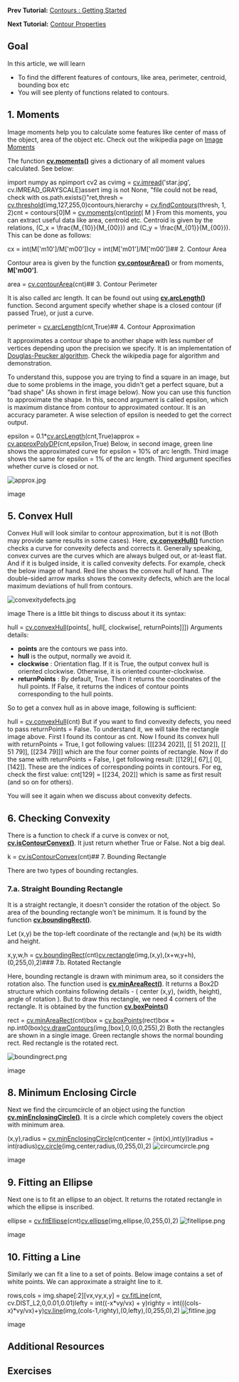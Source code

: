 
**Prev Tutorial:** [Contours : Getting Started](../../d4/d73/tutorial_py_contours_begin.html "../../d4/d73/tutorial_py_contours_begin.html")

**Next Tutorial:** [Contour Properties](../../d1/d32/tutorial_py_contour_properties.html "../../d1/d32/tutorial_py_contour_properties.html")

## Goal

In this article, we will learn

* To find the different features of contours, like area, perimeter, centroid, bounding box etc
* You will see plenty of functions related to contours.

## 1. Moments

Image moments help you to calculate some features like center of mass of the object, area of the object etc. Check out the wikipedia page on [Image Moments](http://en.wikipedia.org/wiki/Image_moment "http://en.wikipedia.org/wiki/Image_moment")

The function **[cv.moments()](../../d3/dc0/group__imgproc__shape.html#ga556a180f43cab22649c23ada36a8a139 "Calculates all of the moments up to the third order of a polygon or rasterized shape. ")** gives a dictionary of all moment values calculated. See below: 

import numpy as npimport cv2 as cvimg = [cv.imread](../../d4/da8/group__imgcodecs.html#ga288b8b3da0892bd651fce07b3bbd3a56 "../../d4/da8/group__imgcodecs.html#ga288b8b3da0892bd651fce07b3bbd3a56")('star.jpg', cv.IMREAD\_GRAYSCALE)assert img is not None, "file could not be read, check with os.path.exists()"ret,thresh = [cv.threshold](../../d7/d1b/group__imgproc__misc.html#gae8a4a146d1ca78c626a53577199e9c57 "../../d7/d1b/group__imgproc__misc.html#gae8a4a146d1ca78c626a53577199e9c57")(img,127,255,0)contours,hierarchy = [cv.findContours](../../d3/dc0/group__imgproc__shape.html#gae4156f04053c44f886e387cff0ef6e08 "../../d3/dc0/group__imgproc__shape.html#gae4156f04053c44f886e387cff0ef6e08")(thresh, 1, 2)cnt = contours[0]M = [cv.moments](../../d3/dc0/group__imgproc__shape.html#ga556a180f43cab22649c23ada36a8a139 "../../d3/dc0/group__imgproc__shape.html#ga556a180f43cab22649c23ada36a8a139")(cnt)[print](../../df/d57/namespacecv_1_1dnn.html#a43417dcaeb3c1e2a09b9d948e234c366 "../../df/d57/namespacecv_1_1dnn.html#a43417dcaeb3c1e2a09b9d948e234c366")( M ) From this moments, you can extract useful data like area, centroid etc. Centroid is given by the relations, \(C\_x = \frac{M\_{10}}{M\_{00}}\) and \(C\_y = \frac{M\_{01}}{M\_{00}}\). This can be done as follows: 

cx = int(M['m10']/M['m00'])cy = int(M['m01']/M['m00'])## 2. Contour Area

Contour area is given by the function **[cv.contourArea()](../../d3/dc0/group__imgproc__shape.html#ga2c759ed9f497d4a618048a2f56dc97f1 "Calculates a contour area. ")** or from moments, **M['m00']**. 

area = [cv.contourArea](../../d3/dc0/group__imgproc__shape.html#ga2c759ed9f497d4a618048a2f56dc97f1 "../../d3/dc0/group__imgproc__shape.html#ga2c759ed9f497d4a618048a2f56dc97f1")(cnt)## 3. Contour Perimeter

It is also called arc length. It can be found out using **[cv.arcLength()](../../d3/dc0/group__imgproc__shape.html#ga8d26483c636be6b35c3ec6335798a47c "Calculates a contour perimeter or a curve length. ")** function. Second argument specify whether shape is a closed contour (if passed True), or just a curve. 

perimeter = [cv.arcLength](../../d3/dc0/group__imgproc__shape.html#ga8d26483c636be6b35c3ec6335798a47c "../../d3/dc0/group__imgproc__shape.html#ga8d26483c636be6b35c3ec6335798a47c")(cnt,True)## 4. Contour Approximation

It approximates a contour shape to another shape with less number of vertices depending upon the precision we specify. It is an implementation of [Douglas-Peucker algorithm](http://en.wikipedia.org/wiki/Ramer-Douglas-Peucker_algorithm "http://en.wikipedia.org/wiki/Ramer-Douglas-Peucker_algorithm"). Check the wikipedia page for algorithm and demonstration.

To understand this, suppose you are trying to find a square in an image, but due to some problems in the image, you didn't get a perfect square, but a "bad shape" (As shown in first image below). Now you can use this function to approximate the shape. In this, second argument is called epsilon, which is maximum distance from contour to approximated contour. It is an accuracy parameter. A wise selection of epsilon is needed to get the correct output. 

epsilon = 0.1\*[cv.arcLength](../../d3/dc0/group__imgproc__shape.html#ga8d26483c636be6b35c3ec6335798a47c "../../d3/dc0/group__imgproc__shape.html#ga8d26483c636be6b35c3ec6335798a47c")(cnt,True)approx = [cv.approxPolyDP](../../d3/dc0/group__imgproc__shape.html#ga0012a5fdaea70b8a9970165d98722b4c "../../d3/dc0/group__imgproc__shape.html#ga0012a5fdaea70b8a9970165d98722b4c")(cnt,epsilon,True) Below, in second image, green line shows the approximated curve for epsilon = 10% of arc length. Third image shows the same for epsilon = 1% of the arc length. Third argument specifies whether curve is closed or not.

![approx.jpg](../../approx.jpg)

image
## 5. Convex Hull

Convex Hull will look similar to contour approximation, but it is not (Both may provide same results in some cases). Here, **[cv.convexHull()](../../d3/dc0/group__imgproc__shape.html#ga014b28e56cb8854c0de4a211cb2be656 "Finds the convex hull of a point set. ")** function checks a curve for convexity defects and corrects it. Generally speaking, convex curves are the curves which are always bulged out, or at-least flat. And if it is bulged inside, it is called convexity defects. For example, check the below image of hand. Red line shows the convex hull of hand. The double-sided arrow marks shows the convexity defects, which are the local maximum deviations of hull from contours.

![convexitydefects.jpg](../../convexitydefects.jpg)

image
 There is a little bit things to discuss about it its syntax: 

hull = [cv.convexHull](../../d3/dc0/group__imgproc__shape.html#ga014b28e56cb8854c0de4a211cb2be656 "../../d3/dc0/group__imgproc__shape.html#ga014b28e56cb8854c0de4a211cb2be656")(points[, hull[, clockwise[, returnPoints]]]) Arguments details:

* **points** are the contours we pass into.
* **hull** is the output, normally we avoid it.
* **clockwise** : Orientation flag. If it is True, the output convex hull is oriented clockwise. Otherwise, it is oriented counter-clockwise.
* **returnPoints** : By default, True. Then it returns the coordinates of the hull points. If False, it returns the indices of contour points corresponding to the hull points.

So to get a convex hull as in above image, following is sufficient: 

hull = [cv.convexHull](../../d3/dc0/group__imgproc__shape.html#ga014b28e56cb8854c0de4a211cb2be656 "../../d3/dc0/group__imgproc__shape.html#ga014b28e56cb8854c0de4a211cb2be656")(cnt) But if you want to find convexity defects, you need to pass returnPoints = False. To understand it, we will take the rectangle image above. First I found its contour as cnt. Now I found its convex hull with returnPoints = True, I got following values: [[[234 202]], [[ 51 202]], [[ 51 79]], [[234 79]]] which are the four corner points of rectangle. Now if do the same with returnPoints = False, I get following result: [[129],[ 67],[ 0],[142]]. These are the indices of corresponding points in contours. For eg, check the first value: cnt[129] = [[234, 202]] which is same as first result (and so on for others).

You will see it again when we discuss about convexity defects.

## 6. Checking Convexity

There is a function to check if a curve is convex or not, **[cv.isContourConvex()](../../d3/dc0/group__imgproc__shape.html#ga8abf8010377b58cbc16db6734d92941b "Tests a contour convexity. ")**. It just return whether True or False. Not a big deal. 

k = [cv.isContourConvex](../../d3/dc0/group__imgproc__shape.html#ga8abf8010377b58cbc16db6734d92941b "../../d3/dc0/group__imgproc__shape.html#ga8abf8010377b58cbc16db6734d92941b")(cnt)## 7. Bounding Rectangle

There are two types of bounding rectangles.

### 7.a. Straight Bounding Rectangle

It is a straight rectangle, it doesn't consider the rotation of the object. So area of the bounding rectangle won't be minimum. It is found by the function **[cv.boundingRect()](../../d3/dc0/group__imgproc__shape.html#ga103fcbda2f540f3ef1c042d6a9b35ac7 "Calculates the up-right bounding rectangle of a point set or non-zero pixels of gray-scale image...")**.

Let (x,y) be the top-left coordinate of the rectangle and (w,h) be its width and height. 

x,y,w,h = [cv.boundingRect](../../d3/dc0/group__imgproc__shape.html#ga103fcbda2f540f3ef1c042d6a9b35ac7 "../../d3/dc0/group__imgproc__shape.html#ga103fcbda2f540f3ef1c042d6a9b35ac7")(cnt)[cv.rectangle](../../d6/d6e/group__imgproc__draw.html#gac865734d137287c0afb7682ff7b3db23 "../../d6/d6e/group__imgproc__draw.html#gac865734d137287c0afb7682ff7b3db23")(img,(x,y),(x+w,y+h),(0,255,0),2)### 7.b. Rotated Rectangle

Here, bounding rectangle is drawn with minimum area, so it considers the rotation also. The function used is **[cv.minAreaRect()](../../d3/dc0/group__imgproc__shape.html#ga3d476a3417130ae5154aea421ca7ead9 "Finds a rotated rectangle of the minimum area enclosing the input 2D point set. ")**. It returns a Box2D structure which contains following details - ( center (x,y), (width, height), angle of rotation ). But to draw this rectangle, we need 4 corners of the rectangle. It is obtained by the function **[cv.boxPoints()](../../d3/dc0/group__imgproc__shape.html#gaf78d467e024b4d7936cf9397185d2f5c "Finds the four vertices of a rotated rect. Useful to draw the rotated rectangle. ")** 

rect = [cv.minAreaRect](../../d3/dc0/group__imgproc__shape.html#ga3d476a3417130ae5154aea421ca7ead9 "../../d3/dc0/group__imgproc__shape.html#ga3d476a3417130ae5154aea421ca7ead9")(cnt)box = [cv.boxPoints](../../d3/dc0/group__imgproc__shape.html#gaf78d467e024b4d7936cf9397185d2f5c "../../d3/dc0/group__imgproc__shape.html#gaf78d467e024b4d7936cf9397185d2f5c")(rect)box = np.int0(box)[cv.drawContours](../../d6/d6e/group__imgproc__draw.html#ga746c0625f1781f1ffc9056259103edbc "../../d6/d6e/group__imgproc__draw.html#ga746c0625f1781f1ffc9056259103edbc")(img,[box],0,(0,0,255),2) Both the rectangles are shown in a single image. Green rectangle shows the normal bounding rect. Red rectangle is the rotated rect.

![boundingrect.png](../../boundingrect.png)

image
## 8. Minimum Enclosing Circle

Next we find the circumcircle of an object using the function **[cv.minEnclosingCircle()](../../d3/dc0/group__imgproc__shape.html#ga8ce13c24081bbc7151e9326f412190f1 "Finds a circle of the minimum area enclosing a 2D point set. ")**. It is a circle which completely covers the object with minimum area. 

(x,y),radius = [cv.minEnclosingCircle](../../d3/dc0/group__imgproc__shape.html#ga8ce13c24081bbc7151e9326f412190f1 "../../d3/dc0/group__imgproc__shape.html#ga8ce13c24081bbc7151e9326f412190f1")(cnt)center = (int(x),int(y))radius = int(radius)[cv.circle](../../d6/d6e/group__imgproc__draw.html#gaf10604b069374903dbd0f0488cb43670 "../../d6/d6e/group__imgproc__draw.html#gaf10604b069374903dbd0f0488cb43670")(img,center,radius,(0,255,0),2) 
![circumcircle.png](../../circumcircle.png)

image
## 9. Fitting an Ellipse

Next one is to fit an ellipse to an object. It returns the rotated rectangle in which the ellipse is inscribed. 

ellipse = [cv.fitEllipse](../../d3/dc0/group__imgproc__shape.html#gaf259efaad93098103d6c27b9e4900ffa "../../d3/dc0/group__imgproc__shape.html#gaf259efaad93098103d6c27b9e4900ffa")(cnt)[cv.ellipse](../../d6/d6e/group__imgproc__draw.html#ga57be400d8eff22fb946ae90c8e7441f9 "../../d6/d6e/group__imgproc__draw.html#ga57be400d8eff22fb946ae90c8e7441f9")(img,ellipse,(0,255,0),2) 
![fitellipse.png](../../fitellipse.png)

image
## 10. Fitting a Line

Similarly we can fit a line to a set of points. Below image contains a set of white points. We can approximate a straight line to it. 

rows,cols = img.shape[:2][vx,vy,x,y] = [cv.fitLine](../../d3/dc0/group__imgproc__shape.html#gaf849da1fdafa67ee84b1e9a23b93f91f "../../d3/dc0/group__imgproc__shape.html#gaf849da1fdafa67ee84b1e9a23b93f91f")(cnt, cv.DIST\_L2,0,0.01,0.01)lefty = int((-x\*vy/vx) + y)righty = int(((cols-x)\*vy/vx)+y)[cv.line](../../d6/d6e/group__imgproc__draw.html#ga7078a9fae8c7e7d13d24dac2520ae4a2 "../../d6/d6e/group__imgproc__draw.html#ga7078a9fae8c7e7d13d24dac2520ae4a2")(img,(cols-1,righty),(0,lefty),(0,255,0),2) 
![fitline.jpg](../../fitline.jpg)

image
## Additional Resources

## Exercises

